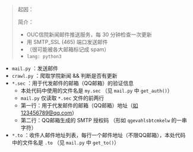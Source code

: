 >  起因：
>
> 简介：
>
> - OUC信院新闻邮件推送服务，每 30 分钟检查一次更新 
> - 用 SMTP_SSL (465) 端口发送邮件 
> - （很可能被各大邮箱标记成 spam） 
> - `lang: python3`



*  `mail.py` ：发送邮件 
*  `crawl.py` ：爬取学院新闻 && 判断是否有更新 
*  `*.sec` ：用于代发邮件的邮箱（QQ邮箱）的验证信息 
    *  本处代码中使用的文件名是 `my.sec` （见 `mail.py` 中 `get_auth()`） 
    *  `mail.py` 仅读取 `*.sec` 文件的前两行 
    *  第一行：用于代发邮件的邮箱（QQ邮箱）地址（如123456789@qq.com） 
    *  第二行：QQ邮箱生成的 SMTP 授权码 （形如 `qgevahlsbtcmkelw` 的一串字符）
*  `*.to` ：收件人邮件地址列表，每行一个邮件地址（不限QQ邮箱），本处代码中的文件名是 `.to` （见 `mail.py` 中 `get_to()`） 



